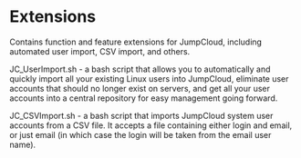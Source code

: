 Extensions
==========

Contains function and feature extensions for JumpCloud, including automated user import, CSV import, and others.

JC_UserImport.sh - a bash script that allows you to automatically and quickly import all your existing Linux users into JumpCloud, eliminate user accounts that should no longer exist on servers, and get all your user accounts into a central repository for easy management going forward.

JC_CSVImport.sh - a bash script that imports JumpCloud system user accounts from a CSV file. It accepts a file containing either login and email, or just email (in which case the login will be taken from the email user name).

